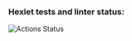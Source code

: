 ### Hexlet tests and linter status:
![Actions Status](https://github.com/Barzabel/python-project-lvl1/workflows/hexlet-check/badge.svg)


